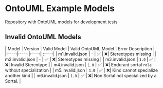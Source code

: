 # OntoUML Example Models

Repository with OntoUML models for development tests

## Invalid OntoUML Models

| Model | Version | Valid Model | Valid OntoUML Model | Error Description |
|:----:|:----:|:----:| :----:| 
| m1.invalid.json | - | ✅ | ❌| Stereotypes missing |
| m2.invalid.json | - | ✅ | ❌| Stereotypes missing |
| m3.invalid.json | `1.0` | ✅ | ❌| Invalid Stereotype |
| m4.invalid.json | `1.0` | ✅ | ❌| Endurant sortal `role` without specialization |
| m5.invalid.json | `1.0` | ✅ | ❌| Kind cannot specialize another kind |
| m6.invalid.json | `1.0` | ✅ | ❌| Non Sortal not specialized by a Sortal. |